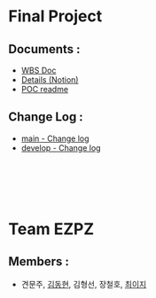 # Final Project

## Documents :
- [WBS Doc](https://1drv.ms/x/s!Ak-qJnXuYvPagoQ6Q7bFRpgk7LP5ow?e=f9wcKW)
- [Details (Notion)](https://laced-garlic-bbb.notion.site/EZPZ_final-3e18c5bed4a44c54aa5d9a8b5535fe97)
- [POC readme](https://github.com/parking-place/EZPZ_Project/tree/POC/POC)

## Change Log :
- [main - Change log](./project_info/main_changelog.md)
- [develop - Change log](./project_info/dev_changelog.md)

<br></br><br></br>

# Team EZPZ
## Members :
- 견문주, [김동현](https://github.com/parking-place), 김형선, 장철호, [최이지](https://github.com/prussian-1to9)